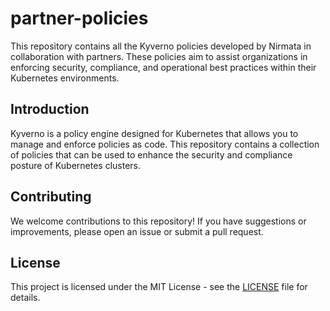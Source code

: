 # partner-policies

This repository contains all the Kyverno policies developed by Nirmata in collaboration with partners. These policies aim to assist organizations in enforcing security, compliance, and operational best practices within their Kubernetes environments.

## Introduction

Kyverno is a policy engine designed for Kubernetes that allows you to manage and enforce policies as code. This repository contains a collection of policies that can be used to enhance the security and compliance posture of Kubernetes clusters.


## Contributing

We welcome contributions to this repository! If you have suggestions or improvements, please open an issue or submit a pull request.

## License

This project is licensed under the MIT License - see the [LICENSE](LICENSE) file for details.